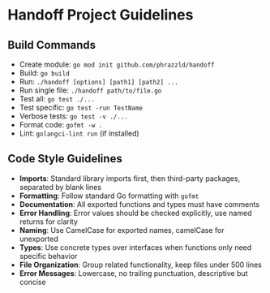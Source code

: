 # Handoff Project Guidelines

## Build Commands
- Create module: `go mod init github.com/phrazzld/handoff`
- Build: `go build`
- Run: `./handoff [options] [path1] [path2] ...`
- Run single file: `./handoff path/to/file.go`
- Test all: `go test ./...`
- Test specific: `go test -run TestName`
- Verbose tests: `go test -v ./...`
- Format code: `gofmt -w .`
- Lint: `golangci-lint run` (if installed)

## Code Style Guidelines
- **Imports**: Standard library imports first, then third-party packages, separated by blank lines
- **Formatting**: Follow standard Go formatting with `gofmt`
- **Documentation**: All exported functions and types must have comments
- **Error Handling**: Error values should be checked explicitly, use named returns for clarity
- **Naming**: Use CamelCase for exported names, camelCase for unexported
- **Types**: Use concrete types over interfaces when functions only need specific behavior
- **File Organization**: Group related functionality, keep files under 500 lines
- **Error Messages**: Lowercase, no trailing punctuation, descriptive but concise